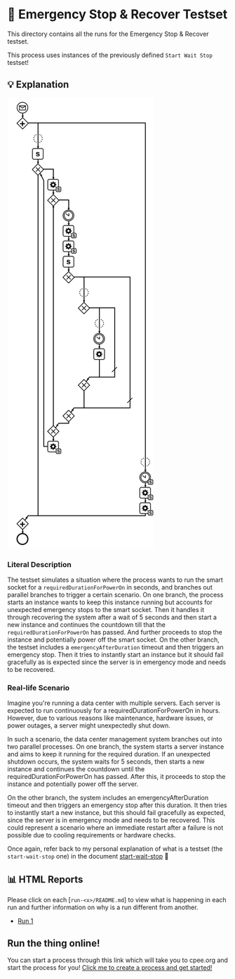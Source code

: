 # 🧪 Emergency Stop & Recover Testset

This directory contains all the runs for the Emergency Stop & Recover testset.

This process uses instances of the previously defined `Start Wait Stop` testset!

## 💡 Explanation

![Process Diagram](https://raw.githubusercontent.com/ylkhayat/smart-socket-service/main/docs/testsets/emergency-stop-recover/emergency-stop-recover.svg)

### Literal Description

The testset simulates a situation where the process wants to run the smart socket for a `requiredDurationForPowerOn` in seconds, and branches out parallel branches to trigger a certain scenario. On one branch, the process starts an instance wants to keep this instance running but accounts for unexpected emergency stops to the smart socket. Then it handles it through recovering the system after a wait of 5 seconds and then start a new instance and continues the countdown till that the `requiredDurationForPowerOn` has passed. And further proceeds to stop the instance and potentially power off the smart socket. On the other branch, the testset includes a `emergencyAfterDuration` timeout and then triggers an emergency stop. Then it tries to instantly start an instance but it should fail gracefully as is expected since the server is in emergency mode and needs to be recovered.

### Real-life Scenario

Imagine you're running a data center with multiple servers. Each server is expected to run continuously for a requiredDurationForPowerOn in hours. However, due to various reasons like maintenance, hardware issues, or power outages, a server might unexpectedly shut down.

In such a scenario, the data center management system branches out into two parallel processes. On one branch, the system starts a server instance and aims to keep it running for the required duration. If an unexpected shutdown occurs, the system waits for 5 seconds, then starts a new instance and continues the countdown until the requiredDurationForPowerOn has passed. After this, it proceeds to stop the instance and potentially power off the server.

On the other branch, the system includes an emergencyAfterDuration timeout and then triggers an emergency stop after this duration. It then tries to instantly start a new instance, but this should fail gracefully as expected, since the server is in emergency mode and needs to be recovered. This could represent a scenario where an immediate restart after a failure is not possible due to cooling requirements or hardware checks.

Once again, refer back to my personal explanation of what is a testset (the `start-wait-stop` one) in the document [start-wait-stop](https://ylkhayat.github.io/smart-socket-service/testsets/#start-wait-stop.pdf) 🚀

## 📊 HTML Reports

Please click on each [`run-<x>/README.md`] to view what is happening in each run and further information on why is a run different from another.

- [Run 1](https://ylkhayat.github.io/smart-socket-service/testsets/#emergency-stop-recover/run-1/README.md)

## Run the thing online!

You can start a process through this link which will take you to cpee.org and start the process for you! [Click me to create a process and get started!](https://cpee.org/flow/graph.html?load=https://raw.githubusercontent.com/ylkhayat/smart-socket-service/main/docs/testsets/emergency-stop-recover/emergency-stop-recover.xml)
